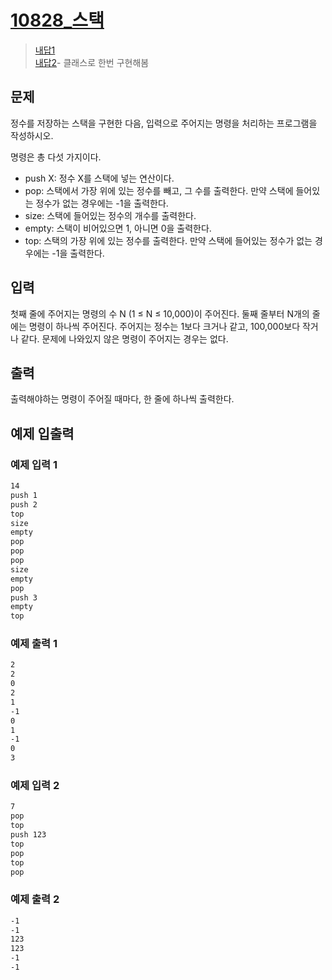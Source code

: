 # [10828_스택](https://www.acmicpc.net/problem/10828)

> [내답1](https://www.acmicpc.net/source/34250437)  
> [내답2](https://www.acmicpc.net/source/34251060)- 클래스로 한번 구현해봄

## 문제

정수를 저장하는 스택을 구현한 다음, 입력으로 주어지는 명령을 처리하는 프로그램을 작성하시오.

명령은 총 다섯 가지이다.

- push X: 정수 X를 스택에 넣는 연산이다.
- pop: 스택에서 가장 위에 있는 정수를 빼고, 그 수를 출력한다. 만약 스택에 들어있는 정수가 없는 경우에는 -1을 출력한다.
- size: 스택에 들어있는 정수의 개수를 출력한다.
- empty: 스택이 비어있으면 1, 아니면 0을 출력한다.
- top: 스택의 가장 위에 있는 정수를 출력한다. 만약 스택에 들어있는 정수가 없는 경우에는 -1을 출력한다.

## 입력

첫째 줄에 주어지는 명령의 수 N (1 ≤ N ≤ 10,000)이 주어진다. 둘째 줄부터 N개의 줄에는 명령이 하나씩 주어진다. 주어지는 정수는 1보다 크거나 같고, 100,000보다 작거나 같다. 문제에 나와있지 않은 명령이 주어지는 경우는 없다.

## 출력

출력해야하는 명령이 주어질 때마다, 한 줄에 하나씩 출력한다.

## 예제 입출력

### 예제 입력 1

``` txt
14
push 1
push 2
top
size
empty
pop
pop
pop
size
empty
pop
push 3
empty
top
```

### 예제 출력 1

``` txt
2
2
0
2
1
-1
0
1
-1
0
3
```

### 예제 입력 2

``` txt
7
pop
top
push 123
top
pop
top
pop
```

### 예제 출력 2

``` txt
-1
-1
123
123
-1
-1
```
